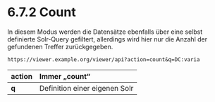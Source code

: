 # 6.7.2 Count

In diesem Modus werden die Datensätze ebenfalls über eine selbst definierte Solr-Query gefiltert, allerdings wird hier nur die Anzahl der gefundenen Treffer zurückgegeben.

```text
https://viewer.example.org/viewer/api?action=count&q=DC:varia
```

| **action**  | Immer „count“  |
| :--- | :--- |
| **q**  | Definition einer eigenen Solr |

